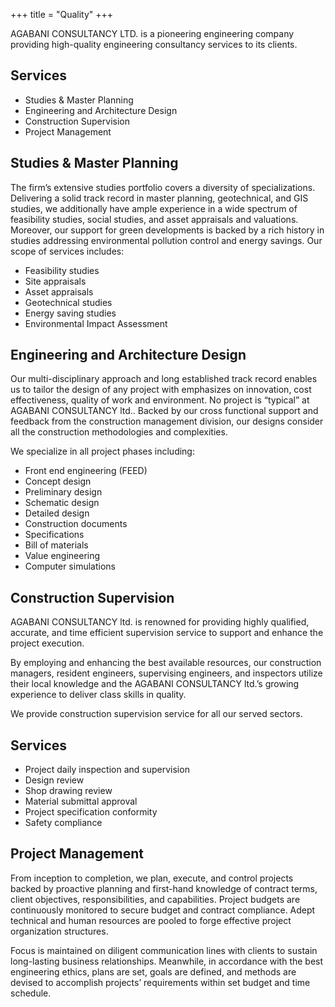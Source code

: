 +++
title = "Quality"
+++

AGABANI CONSULTANCY LTD. is a pioneering engineering company providing high-quality engineering consultancy services to its clients.

## Services

* Studies & Master Planning
* Engineering and Architecture Design
* Construction Supervision
* Project Management

## Studies & Master Planning

The firm’s extensive studies portfolio covers a diversity of specializations. Delivering a solid track record in master planning, geotechnical, and GIS studies, we additionally have ample experience in a wide spectrum of feasibility studies, social studies, and asset appraisals and valuations. Moreover, our support for green developments is backed by a rich history in studies addressing environmental pollution control and energy savings. Our scope of services includes:

* Feasibility studies
* Site appraisals
* Asset appraisals
* Geotechnical studies
* Energy saving studies
* Environmental Impact Assessment

## Engineering and Architecture Design

Our multi-disciplinary approach and long established track record enables us to tailor the design of any project with emphasizes on innovation, cost effectiveness, quality of work and environment. No project is “typical” at AGABANI CONSULTANCY ltd.. Backed by our cross functional support and feedback from the construction management division, our designs consider all the construction methodologies and complexities.

We specialize in all project phases including:

*  Front end engineering (FEED)
* Concept design
* Preliminary design
* Schematic design
* Detailed design
* Construction documents
* Specifications
* Bill of materials
* Value engineering
* Computer simulations

## Construction Supervision

AGABANI CONSULTANCY ltd. is renowned for providing highly qualified, accurate, and time efficient supervision service to support and enhance the project execution.

By employing and enhancing the best available resources, our construction managers, resident engineers, supervising engineers, and inspectors utilize their local knowledge and the AGABANI CONSULTANCY ltd.’s growing experience to deliver class skills in quality.

We provide construction supervision service for all our served sectors.

## Services

* Project daily inspection and supervision
* Design review
* Shop drawing review
* Material submittal approval
* Project specification conformity
* Safety compliance

## Project Management

From inception to completion, we plan, execute, and control projects backed by proactive planning and first-hand knowledge of contract terms, client objectives, responsibilities, and capabilities. Project budgets are continuously monitored to secure budget and contract compliance. Adept technical and human resources are pooled to forge effective project organization structures.

Focus is maintained on diligent communication lines with clients to sustain long-lasting business relationships. Meanwhile, in accordance with the best engineering ethics, plans are set, goals are defined, and methods are devised to accomplish projects’ requirements within set budget and time schedule.
